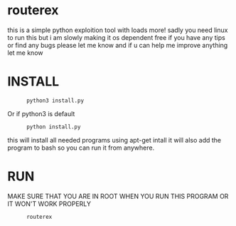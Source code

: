 # routerex
this is a simple python exploition tool with loads more!
sadly you need linux to run this but i am slowly making it os dependent free
if you have any tips or find any bugs please let me know and if u can help me improve anything let me know

# INSTALL

          python3 install.py 
Or if python3 is default 
    
          python install.py

this will install all needed programs using apt-get intall it will also add the program to bash so you can run it from
anywhere. 

# RUN
MAKE SURE THAT YOU ARE IN ROOT WHEN YOU RUN THIS PROGRAM 
OR IT WON'T WORK PROPERLY 

          routerex
